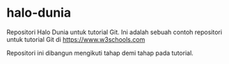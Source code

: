 # halo-dunia
Repositori Halo Dunia untuk tutorial Git.
Ini adalah sebuah contoh repositori untuk tutorial Git di https://www.w3schools.com

Repositori ini dibangun mengikuti tahap demi tahap pada tutorial. 
